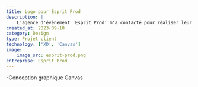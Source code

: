 ```yaml
---
title: Logo pour Esprit Prod
description: |
    L'agence d'évènement 'Esprit Prod' m'a contacté pour réaliser leur nouveau logo
created_at: 2023-09-10
category: Design
type: Projet client
technology: ['XD', 'Canvas']
image:
    image_src: esprit-prod.png
entreprise: Esprit Prod
---
```

-Conception graphique Canvas
